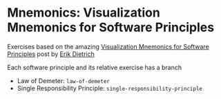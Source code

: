 Mnemonics: Visualization Mnemonics for Software Principles
==========================================================

Exercises based on the amazing [Visualization Mnemonics for Software Principles](http://www.daedtech.com/visualization-mnemonics-for-software-principles) post by [Erik Dietrich](https://twitter.com/daedtech)


Each software principle and its relative exercise has a branch

* Law of Demeter: `law-of-demeter`
* Single Responsibility Principle: `single-responsibility-principle`
